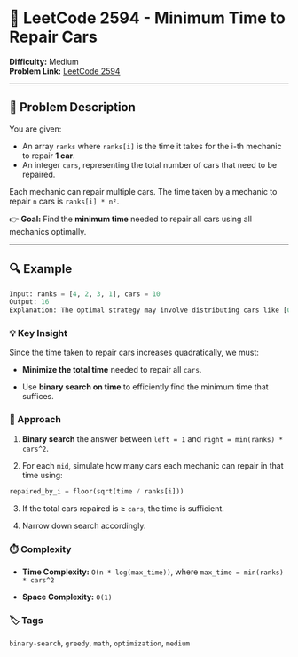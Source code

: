# 🔧 LeetCode 2594 - Minimum Time to Repair Cars

**Difficulty:** Medium  
**Problem Link:** [LeetCode 2594](https://leetcode.com/problems/minimum-time-to-repair-cars)

---

## 📝 Problem Description

You are given:
- An array `ranks` where `ranks[i]` is the time it takes for the i-th mechanic to repair **1 car**.
- An integer `cars`, representing the total number of cars that need to be repaired.

Each mechanic can repair multiple cars. The time taken by a mechanic to repair `n` cars is `ranks[i] * n²`.

👉 **Goal:** Find the **minimum time** needed to repair all cars using all mechanics optimally.

---

## 🔍 Example

```python
Input: ranks = [4, 2, 3, 1], cars = 10  
Output: 16  
Explanation: The optimal strategy may involve distributing cars like [0, 2, 3, 5] across the mechanics.
```

### 💡 Key Insight

Since the time taken to repair cars increases quadratically, we must:

- **Minimize the total time** needed to repair all `cars`.

- Use **binary search on time** to efficiently find the minimum time that suffices.

### 🔨 Approach

1. **Binary search** the answer between `left = 1` and `right = min(ranks) * cars^2`.

2. For each `mid`, simulate how many cars each mechanic can repair in that time using:

```python
repaired_by_i = floor(sqrt(time / ranks[i]))
```

3. If the total cars repaired is ≥ `cars`, the time is sufficient.

4. Narrow down search accordingly.

### ⏱️ Complexity

- **Time Complexity:** `O(n * log(max_time))`, where `max_time = min(ranks) * cars^2`

- **Space Complexity:** `O(1)`

### 🏷️ Tags

`binary-search`, `greedy`, `math`, `optimization`, `medium`